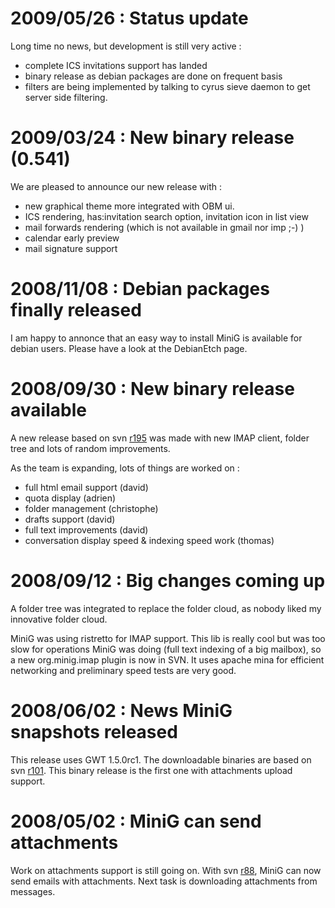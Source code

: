# 2009/05/26 : Status update #

Long time no news, but development is still very active :
  * complete ICS invitations support has landed
  * binary release as debian packages are done on frequent basis
  * filters are being implemented by talking to cyrus sieve daemon to get server side filtering.

# 2009/03/24 : New binary release (0.541) #

We are pleased to announce our new release with :
  * new graphical theme more integrated with OBM ui.
  * ICS rendering, has:invitation search option, invitation icon in list view
  * mail forwards rendering (which is not available in gmail nor imp ;-) )
  * calendar early preview
  * mail signature support

# 2008/11/08 : Debian packages finally released #

I am happy to annonce that an easy way to install MiniG is available for debian users. Please have a look at the DebianEtch page.

# 2008/09/30 : New binary release available #

A new release based on svn [r195](https://code.google.com/p/minig/source/detail?r=195) was made with new IMAP client, folder tree and lots of random improvements.

As the team is expanding, lots of things are worked on :
  * full html email support (david)
  * quota display (adrien)
  * folder management (christophe)
  * drafts support (david)
  * full text improvements (david)
  * conversation display speed & indexing speed work (thomas)


# 2008/09/12 : Big changes coming up #

A folder tree was integrated to replace the folder cloud, as nobody liked my innovative folder cloud.

MiniG was using ristretto for IMAP support. This lib is really cool but was too slow for operations MiniG was doing (full text indexing of a big mailbox), so a new org.minig.imap plugin is now in SVN. It uses apache mina for efficient networking and preliminary speed tests are very good.

# 2008/06/02 : News MiniG snapshots released #

This release uses GWT 1.5.0rc1. The downloadable binaries are based on svn [r101](https://code.google.com/p/minig/source/detail?r=101). This binary release is the first one with attachments upload support.

# 2008/05/02 : MiniG can send attachments #

Work on attachments support is still going on. With svn [r88](https://code.google.com/p/minig/source/detail?r=88), MiniG can now send emails with attachments. Next task is downloading attachments from messages.